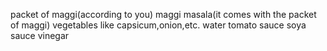 packet of maggi(according to you)
maggi masala(it comes with the packet of maggi)
vegetables like capsicum,onion,etc.
water
tomato sauce
soya sauce
vinegar